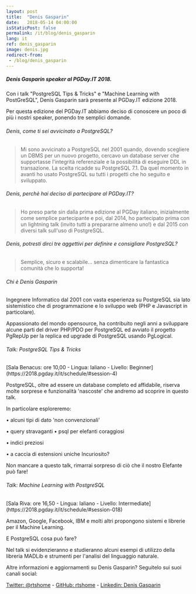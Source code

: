 ```yaml
---
layout: post
title:  "Denis Gasparin"
date:   2018-05-14 04:00:00
isStaticPost: false
permalink: /it/blog/denis_gasparin
lang: it
ref: denis_gasparin
image: denis.jpg
redirect-from:
 - /blog/denis_gasparin
---
```


<h5>Denis Gasparin speaker al PGDay.IT 2018.</h5>

Con i talk "PostgreSQL Tips & Tricks" e "Machine Learning with PostGreSQL", Denis Gasparin sarà presente al PGDay.IT edizione 2018.

Per questa edizione del PGDay.IT abbiamo deciso di conoscere un poco di più i nostri speaker, ponendo tre semplici domande.

<h6>Denis, come ti sei avvicinato a PostgreSQL?</h6>

>Mi sono avvicinato a PostgreSQL nel 2001 quando, dovendo scegliere un DBMS per un nuovo progetto, cercavo un database server che supportasse l'integrità referenziale e la possibilità di eseguire DDL in transazione.
La scelta ricadde su PostgreSQL 7.1. Da quel momento in avanti ho usato PostgreSQL su tutti i progetti che ho seguito e sviluppato.

<h6>Denis, perchè hai deciso di partecipare al PGDay.IT?</h6>

>Ho preso parte sin dalla prima edizione al PGDay italiano, inizialmente come semplice partecipante e poi, dal 2014, ho partecipato prima con un lightning talk (invito tutti a prepararne almeno uno!) e dal 2015 con diversi talk sull'uso di PostgreSQL.

<h6>Denis, potresti dirci tre aggettivi per definire e consigliare PostgreSQL?</h6>

>Semplice, sicuro e scalabile... senza dimenticare la fantastica comunità che lo supporta!

<h6>Chi è Denis Gasparin</h6>

Ingegnere Informatico dal 2001 con vasta esperienza su PostgreSQL sia lato sistemistico che di programmazione e lo sviluppo web (PHP e Javascript in particolare).

Appassionato del mondo opensource, ha contribuito negli anni a sviluppare alcune parti del driver PHP/PDO per PostgreSQL ed avviato il progetto PgRepUp per la replica ed upgrade di PostgreSQL usando PgLogical.

<h6>Talk: PostgreSQL Tips & Tricks</h6>
[Sala Benacus: ore 10,00 - Lingua: Ialiano - Livello: Beginner](https://2018.pgday.it/it/schedule/#session-4)

PostgreSQL, oltre ad essere un database completo ed affidabile, riserva molte sorprese e funzionalità 'nascoste' che andremo ad scoprire in questo talk.

In particolare esploreremo:

• alcuni tipi di dato 'non convenzionali'

• query stravaganti • psql per elefanti coraggiosi

• indici preziosi

• a caccia di estensioni uniche Incuriosito?

Non mancare a questo talk, rimarrai sorpreso di ciò che il nostro Elefante può fare!

<h6>Talk: Machine Learning with PostgreSQL</h6>
[Sala Riva: ore 16,50 - Lingua: Ialiano - Livello: Intermediate](https://2018.pgday.it/it/schedule/#session-018)

Amazon, Google, Facebook, IBM e molti altri propongono sistemi e librerie per il Machine Learning.

E PostgreSQL cosa può fare?

Nel talk si evidenzieranno e studieranno alcuni esempi di utilizzo della libreria MADLib e strumenti per l'analisi del linguaggio naturale.

Altre informazioni e aggiornamenti su Denis Gasparin? Seguitelo sui suoi canali social:

[Twitter: @rtshome](https://twitter.com/rtshome)  -  [GitHub: rtshome](https://github.com/rtshome)  -  [Linkedin: Denis Gasparin](https://www.linkedin.com/in/denis-gasparin-19395817/)

